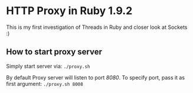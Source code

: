 HTTP Proxy in Ruby 1.9.2
========================

This is my first investigation of Threads in Ruby and closer look at Sockets :)

How to start proxy server
-------------------------

Simply start server via: `./proxy.sh`

By default Proxy server will listen to port *8080*. To specify port, pass it as first argument: `./proxy.sh 8008`
